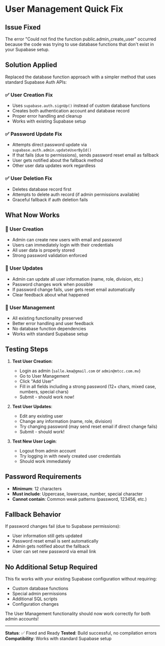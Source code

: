 # User Management Quick Fix

## Issue Fixed

The error "Could not find the function public.admin_create_user" occurred because the code was trying to use database functions that don't exist in your Supabase setup.

## Solution Applied

Replaced the database function approach with a simpler method that uses standard Supabase Auth APIs:

### ✅ User Creation Fix
- Uses `supabase.auth.signUp()` instead of custom database functions
- Creates both authentication account and database record
- Proper error handling and cleanup
- Works with existing Supabase setup

### ✅ Password Update Fix
- Attempts direct password update via `supabase.auth.admin.updateUserById()`
- If that fails (due to permissions), sends password reset email as fallback
- User gets notified about the fallback method
- Other user data updates work regardless

### ✅ User Deletion Fix
- Deletes database record first
- Attempts to delete auth record (if admin permissions available)
- Graceful fallback if auth deletion fails

## What Now Works

### 🎯 User Creation
- Admin can create new users with email and password
- Users can immediately login with their credentials
- All user data is properly stored
- Strong password validation enforced

### 🎯 User Updates
- Admin can update all user information (name, role, division, etc.)
- Password changes work when possible
- If password change fails, user gets reset email automatically
- Clear feedback about what happened

### 🎯 User Management
- All existing functionality preserved
- Better error handling and user feedback
- No database function dependencies
- Works with standard Supabase setup

## Testing Steps

1. **Test User Creation**:
   - Login as admin (`salle.kma@gmail.com` or `admin@mtcc.com.mv`)
   - Go to User Management
   - Click "Add User"
   - Fill in all fields including a strong password (12+ chars, mixed case, numbers, special chars)
   - Submit - should work now!

2. **Test User Updates**:
   - Edit any existing user
   - Change any information (name, role, division)
   - Try changing password (may send reset email if direct change fails)
   - Submit - should work!

3. **Test New User Login**:
   - Logout from admin account
   - Try logging in with newly created user credentials
   - Should work immediately

## Password Requirements

- **Minimum**: 12 characters
- **Must include**: Uppercase, lowercase, number, special character
- **Cannot contain**: Common weak patterns (password, 123456, etc.)

## Fallback Behavior

If password changes fail (due to Supabase permissions):
- User information still gets updated
- Password reset email is sent automatically
- Admin gets notified about the fallback
- User can set new password via email link

## No Additional Setup Required

This fix works with your existing Supabase configuration without requiring:
- Custom database functions
- Special admin permissions
- Additional SQL scripts
- Configuration changes

The User Management functionality should now work correctly for both admin accounts!

---

**Status**: ✅ Fixed and Ready
**Tested**: Build successful, no compilation errors
**Compatibility**: Works with standard Supabase setup